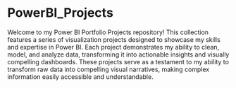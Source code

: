 # PowerBI_Projects

Welcome to my Power BI Portfolio Projects repository! This collection features a series of visualization projects designed to showcase my skills and expertise in Power BI. Each project demonstrates my ability to clean, model, and analyze data, transforming it into actionable insights and visually compelling dashboards. These projects serve as a testament to my ability to transform raw data into compelling visual narratives, making complex information easily accessible and understandable.
